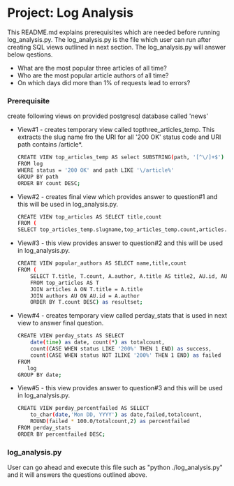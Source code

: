 # Project: Log Analysis

This README.md explains prerequisites which are needed before running log_analysis.py. The log_analysis.py is the file which user can run after creating SQL views outlined in next section. The log_analysis.py will answer below qestions. 

  - What are the most popular three articles of all time?
  - Who are the most popular article authors of all time?
  - On which days did more than 1% of requests lead to errors?

### Prerequisite
create following views on provided postgresql database called 'news'  

  - View#1 - creates temporary view called topthree_articles_temp. This extracts the slug name fro the URI for all '200 OK' status code and URI path contains /article*.
    ```sh
    CREATE VIEW top_articles_temp AS select SUBSTRING(path, '[^\/]+$') as slugname , count(*) as count 
    FROM log 
    WHERE status = '200 OK' and path LIKE '\/article%' 
    GROUP BY path 
    ORDER BY count DESC;
  - View#2 - creates final view which provides answer to question#1 and this will be used in log_analysis.py.
    ```sh
    CREATE VIEW top_articles AS SELECT title,count
    FROM (
    SELECT top_articles_temp.slugname,top_articles_temp.count,articles.slug,articles.title FROM top_articles_temp,articles WHERE top_articles_temp.slugname = articles.slug) as resultset ORDER BY count DESC;
- View#3 - this view provides answer to question#2 and this will be used in log_analysis.py.
    ```sh
    CREATE VIEW popular_authors AS SELECT name,title,count
    FROM (
        SELECT T.title, T.count, A.author, A.title AS title2, AU.id, AU.name 
        FROM top_articles AS T 
        JOIN articles A ON T.title = A.title
        JOIN authors AU ON AU.id = A.author 
        ORDER BY T.count DESC) as resultset;
 - View#4 - creates temporary view called perday_stats that is used in next view to answer final question.
    ```sh
    CREATE VIEW perday_stats AS SELECT 
        date(time) as date, count(*) as totalcount,
        count(CASE WHEN status LIKE '200%' THEN 1 END) as success,
        count(CASE WHEN status NOT ILIKE '200%' THEN 1 END) as failed
    FROM
       log
    GROUP BY date;   
- View#5 - this view provides answer to question#3 and this will be used in log_analysis.py.
    ```sh
    CREATE VIEW perday_percentfailed AS SELECT 
        to_char(date,'Mon DD, YYYY') as date,failed,totalcount,
        ROUND(failed * 100.0/totalcount,2) as percentfailed
    FROM perday_stats
    ORDER BY percentfailed DESC;     

### log_analysis.py
User can go ahead and execute this file such as "python ./log_analysis.py" and it will answers the questions outlined above. 
